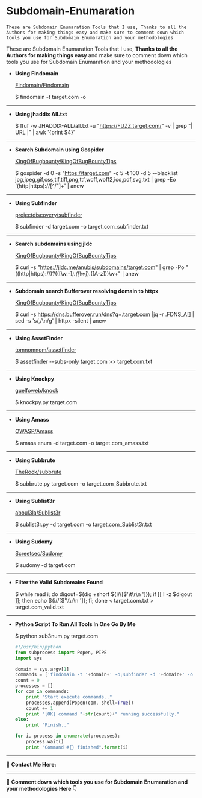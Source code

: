 # Subdomain-Enumaration

```
These are Subdomain Enumaration Tools that I use, Thanks to all the Authors for making things easy and make sure to comment down which tools you use for Subdomain Enumaration and your methodologies
```


These are Subdomain Enumaration Tools that I use, **Thanks to all the Authors for making things easy** and make sure to comment down which tools you use for Subdomain Enumaration and your methodologies

- **Using Findomain**

    [Findomain/Findomain](https://github.com/Findomain/Findomain)

    $ findomain -t target.com -o

---

- **Using jhaddix All.txt**

    $ ffuf -w JHADDIX-ALL/all.txt -u "https://FUZZ.target.com/" -v | grep "| URL |" | awk '{print $4}'

---

- **Search Subdomain using Gospider**

    [KingOfBugbounty/KingOfBugBountyTips](https://github.com/KingOfBugbounty/KingOfBugBountyTips)

    $ gospider -d 0 -s "https://target.com" -c 5 -t 100 -d 5 --blacklist jpg,jpeg,gif,css,tif,tiff,png,ttf,woff,woff2,ico,pdf,svg,txt | grep -Eo '(http|https)://[^/"]+' | anew

---

- **Using Subfinder**

    [projectdiscovery/subfinder](https://github.com/projectdiscovery/subfinder)

    $ subfinder -d target.com -o target.com_subfinder.txt

---

- **Search subdomains using jldc**

    [KingOfBugbounty/KingOfBugBountyTips](https://github.com/KingOfBugbounty/KingOfBugBountyTips)

    $ curl -s "https://jldc.me/anubis/subdomains/target.com" | grep -Po "((http|https):\/\/)?(([\w.-]*)\.([\w]*)\.([A-z]))\w+" | anew

---

- **Subdomain search Bufferover resolving domain to httpx**

    [KingOfBugbounty/KingOfBugBountyTips](https://github.com/KingOfBugbounty/KingOfBugBountyTips)

    $ curl -s https://dns.bufferover.run/dns?q=.target.com |jq -r .FDNS_A[] | sed -s 's/,/\n/g' | httpx -silent | anew

---

- **Using AssetFinder**

    [tomnomnom/assetfinder](https://github.com/tomnomnom/assetfinder)

    $ assetfinder --subs-only target.com >> target.com.txt

---

- **Using Knockpy**

    [guelfoweb/knock](https://github.com/guelfoweb/knock)

    $ knockpy.py target.com

---

- **Using Amass**

    [OWASP/Amass](https://github.com/OWASP/Amass)

    $ amass enum -d target.com -o target.com_amass.txt

---

- **Using Subbrute**

    [TheRook/subbrute](https://github.com/TheRook/subbrute)

    $ subbrute.py target.com -o target.com_Subbrute.txt

---

- **Using Sublist3r**

    [aboul3la/Sublist3r](https://github.com/aboul3la/Sublist3r)

    $ sublist3r.py -d target.com -o target.com_Sublist3r.txt

---

- **Using Sudomy**

    [Screetsec/Sudomy](https://github.com/Screetsec/Sudomy)

    $ sudomy -d target.com

---

- **Filter the Valid Subdomains Found**

    $ while read i; do digout=$(dig +short ${i//[$'\t\r\n ']}); if [[ ! -z $digout ]]; then echo ${i//[$'\t\r\n ']}; fi; done < target.com.txt > target.com_valid.txt

---

- **Python Script To Run All Tools In One Go By Me**

    $   python sub3num.py target.com 

    ```python
    #!/usr/bin/python
    from subprocess import Popen, PIPE
    import sys

    domain = sys.argv[1]
    commands = ['findomain -t '+domain+' -o;subfinder -d '+domain+' -o '+domain+'_subfinder.txt ;assetfinder --subs-only '+domain+' >> '+domain+'_assetfinder.txt;amass enum -d '+domain+' -o '+domain+'_amass.txt ;python ~/Bug-Tools/subbrute/subbrute.py '+domain+' -o '+domain+'_subbrute.txt ;python ~/Bug-Tools/Sublist3r/sublist3r.py -d '+domain+' -o '+domain+'_sublist3r.txt ;cat *.txt | sort -u >> '+domain+'_final_domains.txt ;cat '+domain+'_final_domains.txt | httprobe | httpx | sort -u >> valid_subs.txt;']
    count = 0
    processes = []
    for com in commands:
        print "Start execute commands.."
        processes.append(Popen(com, shell=True))
        count += 1
        print "[OK] command "+str(count)+" running successfully."
    else:
        print "Finish.."

    for i, process in enumerate(processes):
        process.wait()
        print "Command #{} finished".format(i)
    ```

---

💬 **Contact Me Here:**

[](https://twitter.com/AbhishekKarle3)

---

💬 **Comment down which tools you use for Subdomain Enumaration and your methodologies Here** 👇

